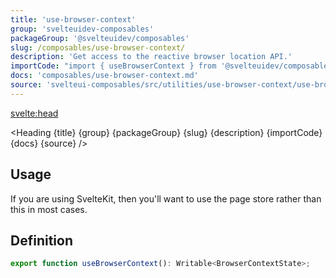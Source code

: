 ```yaml
---
title: 'use-browser-context'
group: 'svelteuidev-composables'
packageGroup: '@svelteuidev/composables'
slug: /composables/use-browser-context/
description: 'Get access to the reactive browser location API.'
importCode: "import { useBrowserContext } from '@svelteuidev/composables';"
docs: 'composables/use-browser-context.md'
source: 'svelteui-composables/src/utilities/use-browser-context/use-browser-context.ts'
---
```


<script lang='ts'>
    import { Demo, ComposableDemos } from "@svelteuidev/demos";
    import { Heading } from "$lib/components";
    import { base } from '$app/paths';
</script>

<svelte:head>
  <title>{title} - SvelteUI</title>
</svelte:head>

<Heading {title} {group} {packageGroup} {slug} {description} {importCode} {docs} {source} />

## Usage

If you are using SvelteKit, then you'll want to use the page store rather than this in most cases.

<Demo demo={ComposableDemos.useBrowserContextDemo.usage} />

## Definition

```js
export function useBrowserContext(): Writable<BrowserContextState>;
```
